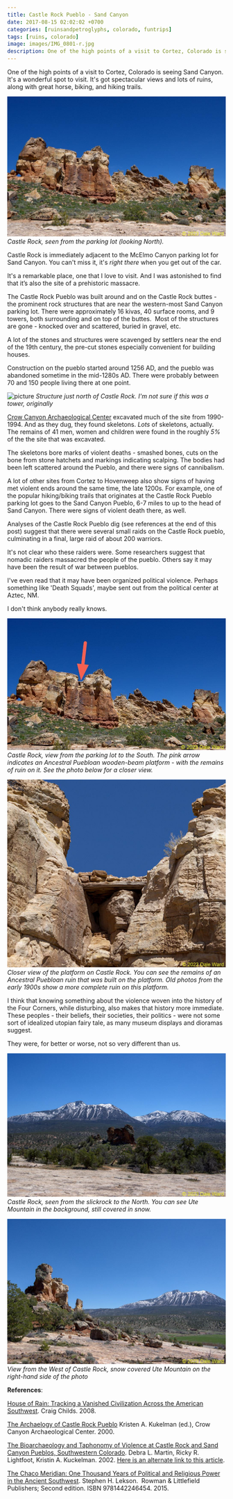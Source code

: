 ```yaml
---
title: Castle Rock Pueblo - Sand Canyon
date: 2017-08-15 02:02:02 +0700
categories: [ruinsandpetroglyphs, colorado, funtrips]
tags: [ruins, colorado]
image: images/IMG_0801-r.jpg
description: One of the high points of a visit to Cortez, Colorado is seeing Sand Canyon. It’s a wonderful spot to visit. It’s got spectacular views and lots of ruins, along with great horse, biking, and hiking trails. Castle Rock is…
---
```


One of the high points of a visit to Cortez, Colorado is seeing Sand Canyon. It's a wonderful spot to visit. It's got spectacular views and lots of ruins, along with great horse, biking, and hiking trails.

![picture](images/IMG_0805-r.jpg)
*Castle Rock, seen from the parking lot (looking North).*

Castle Rock is immediately adjacent to the McElmo Canyon parking lot for Sand Canyon. You can't miss it, it's _right there_ when you get out of the car.

It's a remarkable place, one that I love to visit. And I was astonished to find that it’s also the site of a prehistoric massacre.

The Castle Rock Pueblo was built around and on the Castle Rock buttes - the prominent rock structures that are near the western-most Sand Canyon parking lot. There were approximately 16 kivas, 40 surface rooms, and 9 towers, both surrounding and on top of the buttes.  Most of the structures are gone - knocked over and scattered, buried in gravel, etc.

A lot of the stones and structures were scavenged by settlers near the end of the 19th century, the pre-cut stones especially convenient for building houses.

Construction on the pueblo started around 1256 AD, and the pueblo was abandoned sometime in the mid-1280s AD. There were probably between 70 and 150 people living there at one point.

![picture](https://tightloop.com/blog/wp-content/uploads/2017/08/6CD01B9A-5A8A-4C12-927C-CCFE0491B6BE.jpg?v=1633377212)
*Structure just north of Castle Rock. I'm not sure if this was a tower, originally*

[Crow Canyon Archaeological Center](https://www.crowcanyon.org/) excavated much of the site from 1990-1994. And as they dug, they found skeletons. _Lots_ of skeletons, actually. The remains of 41 men, women and children were found in the roughly _5%_ of the the site that was excavated.

The skeletons bore marks of violent deaths - smashed bones, cuts on the bone from stone hatchets and markings indicating scalping. The bodies had been left scattered around the Pueblo, and there were signs of cannibalism.

A lot of other sites from Cortez to Hovenweep also show signs of having met violent ends around the same time, the late 1200s. For example, one of the popular hiking/biking trails that originates at the Castle Rock Pueblo parking lot goes to the Sand Canyon Pueblo, 6-7 miles to up to the head of Sand Canyon. There were signs of violent death there, as well.

Analyses of the Castle Rock Pueblo dig (see references at the end of this post) suggest that there were several small raids on the Castle Rock pueblo, culminating in a final, large raid of about 200 warriors.

It's not clear who these raiders were. Some researchers suggest that nomadic raiders massacred the people of the pueblo. Others say it may have been the result of war between pueblos.

I've even read that it may have been organized political violence. Perhaps something like 'Death Squads', maybe sent out from the political center at Aztec, NM.

I don't think anybody really knows.

![picture](images/IMG_0805-r-arrow.jpg)
*Castle Rock, view from the parking lot to the South. The pink arrow indicates an Ancestral Puebloan wooden-beam platform - with the remains of ruin on it. See the photo below for a closer view.*

![picture](images/IMG_0804-r.jpg)
*Closer view of the platform on Castle Rock. You can see the remains of an Ancestral Puebloan ruin that was built on the platform. Old photos from the early 1900s show a more complete ruin on this platform.*

I think that knowing something about the violence woven into the history of the Four Corners, while disturbing, also makes that history more immediate. These peoples - their beliefs, their societies, their politics - were not some sort of idealized utopian fairy tale, as many museum displays and dioramas suggest.

They were, for better or worse, not so very different than us.

![picture](images/IMG_0794-r.jpg)
*Castle Rock, seen from the slickrock to the North. You can see Ute Mountain in the background, still covered in snow.*

![picture](images/IMG_0801-r.jpg)
*View from the West of Castle Rock, snow covered Ute Mountain on the right-hand side of the photo*

**References**:

[House of Rain: Tracking a Vanished Civilization Across the American Southwest](https://www.amazon.com/House-Rain-Tracking-Civilization-Southwest/dp/0316067547/ref=asap_bc?ie=UTF8). Craig Childs. 2008.

[The Archaelogy of Castle Rock Pueblo](https://www.crowcanyon.org/researchreports/castlerock/text/crpw_introduction.asp) Kristen A. Kukelman (ed.), Crow Canyon Archaeological Center. 2000.

[The Bioarchaeology and Taphonomy of Violence at Castle Rock and Sand Canyon Pueblos, Southwestern Colorado](https://www.academicroom.com/article/bioarchaeology-and-taphonomy-violence-castle-rock-and-sand-canyon-pueblos-southwestern-colorado). Debra L. Martin, Ricky R. Lightfoot, Kristin A. Kuckelman. 2002. [Here is an alternate link to this article](https://www.academia.edu/6541615/The_Bioarchaeology_and_Taphonomy_of_Violence_at_Castle_Rock_and_Sand_Canyon_Pueblos_Southwestern_Colorado).

[The Chaco Meridian: One Thousand Years of Political and Religious Power in the Ancient Southwest](https://www.amazon.com/Chaco-Meridian-Political-Religious-Southwest/dp/1442246456). Stephen H. Lekson.  Rowman & Littlefield Publishers; Second edition. ISBN 9781442246454. 2015.
